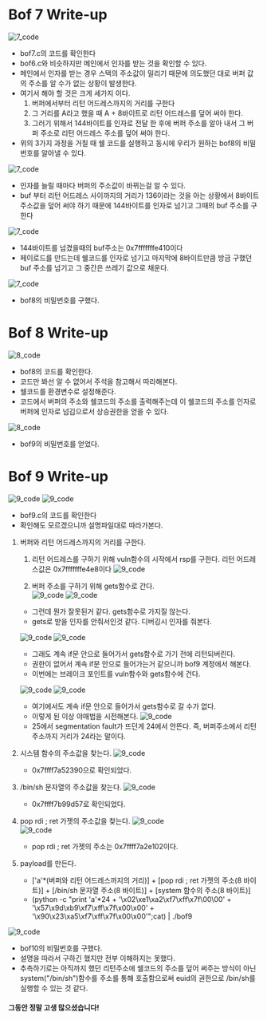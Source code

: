 # Bof 7 Write-up

![7_code](7_code1.jpg)
- bof7.c의 코드를 확인한다
- bof6.c와 비슷하지만 메인에서 인자를 받는 것을 확인할 수 있다. 
- 메인에서 인자를 받는 경우 스택의 주소값이 밀리기 때문에 의도했던 대로 버퍼 값의 주소를 알 수가 없는 상황이 발생한다. 
- 여기서 해야 할 것은 크게 세가지 이다.
  1. 버퍼에서부터 리턴 어드레스까지의 거리를 구한다
  2. 그 거리를 A라고 했을 때 A + 8바이트로 리턴 어드레스를 덮어 써야 한다. 
  3. 그러기 위해서 144바이트를 인자로 전달 한 후에 버퍼 주소를 알아 내서 그 버퍼 주소로 리턴 어드레스 주소를 덮어 써야 한다. 
- 위의 3가지 과정을 거칠 때 쉘 코드를 실행하고 동시에 우리가 원하는 bof8의 비밀번호를 알아낼 수 있다.  

![7_code](7_code2.jpg)
- 인자를 늘릴 때마다 버퍼의 주소값이 바뀌는걸 알 수 있다. 
- buf 부터 리턴 어드레스 사이까지의 거리가 136이라는 것을 아는 상황에서 8바이트 주소값을 덮어 써야 하기 때문에 144바이트를 인자로 넘기고 그때의 buf 주소를 구한다

![7_code](7_code4.jpg)
- 144바이트를 넘겼을때의 buf주소는 0x7fffffffe410이다
- 페이로드를 만드는데 쉘코드를 인자로 넘기고 마지막에 8바이트만큼 방금 구했던 buf 주소를 넘기고 그 중간은 쓰레기 값으로 채운다. 

![7_code](7_code5.jpg)
- bof8의 비밀번호를 구했다. 


# Bof 8 Write-up

![8_code](8_code2.jpg)
- bof8의 코드를 확인한다.
- 코드만 봐선 알 수 없어서 주석을 참고해서 따라해본다. 
- 쉘코드를 환경변수로 설정해준다.
- 코드에서 버퍼의 주소와 쉘코드의 주소를 출력해주는데 이 쉘코드의 주소를 인자로 버퍼에 인자로 넘김으로서 상승권한을 얻을 수 있다. 

![8_code](8_code1.jpg)
- bof9의 비밀번호를 얻었다. 

# Bof 9 Write-up

![9_code](9_code1.jpg)
![9_code](9_code111.jpg)
- bof9.c의 코드를 확인한다
- 확인해도 모르겠으니까 설명파일대로 따라가본다. 

1. 버퍼와 리턴 어드레스까지의 거리를 구한다.
   1. 리턴 어드레스를 구하기 위해 vuln함수의 시작에서 rsp를 구한다. 리턴 어드레스값은 0x7fffffffe4e8이다
   ![9_code](9_code2.jpg)

   2. 버퍼 주소를 구하기 위해 gets함수로 간다.  
   ![9_code](9_code3.jpg)
   ![9_code](9_code4.jpg)
   - 그런데 뭔가 잘못된거 같다. gets함수로 가지질 않는다. 
   - gets로 받을 인자를 안줘서인것 같다. 디버깅시 인자를 줘본다. 

   ![9_code](9_code5.jpg)
   ![9_code](9_code6.jpg)

   - 그래도 계속 if문 안으로 들어가서 gets함수로 가기 전에 리턴되버린다. 
   - 권한이 없어서 계속 if문 안으로 들어가는거 같으니까 bof9 계정에서 해본다. 
   - 이번에는 브레이크 포인트를 vuln함수와 gets함수에 건다. 

   ![9_code](9_code7.jpg)
   ![9_code](9_code8.jpg)
   - 여기에서도 계속 if문 안으로 들어가서 gets함수로 갈 수가 없다. 
   - 이렇게 된 이상 야매법을 시전해본다. 
   ![9_code](9_code10.jpg)
   - 25에서 segmentation fault가 뜨던게 24에서 안뜬다. 즉, 버퍼주소에서 리턴주소까지 거리가 24라는 말이다. 

2. 시스템 함수의 주소값을 찾는다.
   ![9_code](9_code11.jpg)  
   - 0x7ffff7a52390으로 확인되었다. 

3. /bin/sh 문자열의 주소값을 찾는다.
   ![9_code](9_code12.jpg)  
   - 0x7ffff7b99d57로 확인되었다. 

4. pop rdi ; ret 가젯의 주소값을 찾는다.
   ![9_code](9_code13.jpg)  
   ![9_code](9_code14.jpg)  
   - pop rdi ; ret 가젯의 주소는  0x7ffff7a2e102이다. 

5. payload를 만든다. 
   - ['a'*(버퍼와 리턴 어드레스까지의 거리)] + [pop rdi ; ret 가젯의 주소(8 바이트)] + [/bin/sh 문자열 주소(8 바이트)] + [system 함수의 주소(8 바이트)] 
   - (python -c "print 'a'*24 + '\x02\xe1\xa2\xf7\xff\x7f\00\00' + '\x57\x9d\xb9\xf7\xff\x7f\x00\x00' + '\x90\x23\xa5\xf7\xff\x7f\x00\x00'";cat) | ./bof9  

![9_code](9_code15.jpg) 
- bof10의 비밀번호를 구했다.  
- 설명을 따라서 구하긴 했지만 전부 이해하지는 못했다.
- 추측하기로는 아직까지 했던 리턴주소에 쉘코드의 주소를 덮어 써주는 방식이 아닌 system("/bin/sh")함수를 주소를 통해 호출함으로써 euid의 권한으로 /bin/sh를 실행할 수 있는 것 같다. 




#### 그동안 정말 고생 많으셨습니다!


